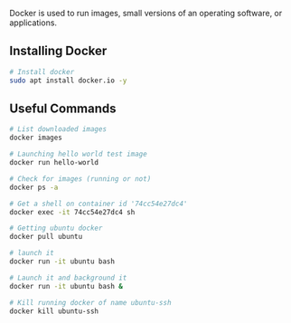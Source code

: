 Docker is used to run images, small versions of an operating software, or applications.


## Installing Docker
```bash
# Install docker 
sudo apt install docker.io -y
```

## Useful Commands
```bash
# List downloaded images
docker images

# Launching hello world test image
docker run hello-world

# Check for images (running or not)
docker ps -a

# Get a shell on container id '74cc54e27dc4'
docker exec -it 74cc54e27dc4 sh

# Getting ubuntu docker
docker pull ubuntu

# launch it
docker run -it ubuntu bash

# Launch it and background it
docker run -it ubuntu bash &

# Kill running docker of name ubuntu-ssh
docker kill ubuntu-ssh

```